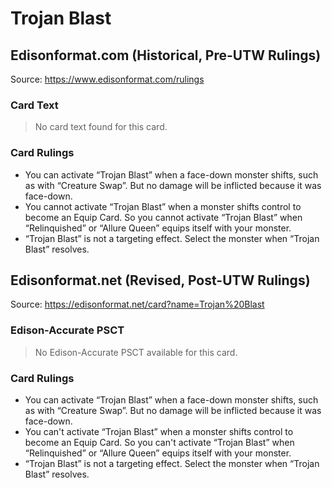 # Trojan Blast

## Edisonformat.com (Historical, Pre-UTW Rulings)

Source: https://www.edisonformat.com/rulings

### Card Text

> No card text found for this card.

### Card Rulings

*   You can activate “Trojan Blast” when a face-down monster shifts, such as with “Creature Swap”. But no damage will be inflicted because it was face-down.
*   You cannot activate “Trojan Blast” when a monster shifts control to become an Equip Card. So you cannot activate “Trojan Blast” when “Relinquished” or “Allure Queen” equips itself with your monster.
*   “Trojan Blast” is not a targeting effect. Select the monster when “Trojan Blast” resolves.

## Edisonformat.net (Revised, Post-UTW Rulings)

Source: https://edisonformat.net/card?name=Trojan%20Blast

### Edison-Accurate PSCT

> No Edison-Accurate PSCT available for this card.

### Card Rulings

*   You can activate “Trojan Blast” when a face-down monster shifts, such as with “Creature Swap”. But no damage will be inflicted because it was face-down.
*   You can't activate “Trojan Blast” when a monster shifts control to become an Equip Card. So you can't activate “Trojan Blast” when “Relinquished” or “Allure Queen” equips itself with your monster.
*   “Trojan Blast” is not a targeting effect. Select the monster when “Trojan Blast” resolves.
            
